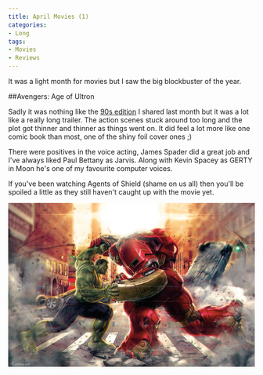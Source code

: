 ```yaml
---
title: April Movies (1)
categories:
- Long
tags:
- Movies
- Reviews
---
```


It was a light month for movies but I saw the big blockbuster of the year.

##Avengers: Age of Ultron


Sadly it was nothing like the 
[90s edition](http://mttmccb.net/blog/2015/avengers-age-of-ultron-90s-edition?rq=age) I shared last month but it was a lot like a really long trailer. The action scenes stuck around too long and the plot got thinner and thinner as things went on. It did feel a lot more like one comic book than most, one of the shiny foil cover ones ;)

There were positives in the voice acting, James Spader did a great job and I've always liked Paul Bettany as Jarvis. Along with Kevin Spacey as GERTY in Moon he's one of my favourite computer voices.

If you've been watching Agents of Shield (shame on us all) then you'll be spoiled a little as they still haven't caught up with the movie yet.

![](/images/static_52001c0be4b09bc7c9f838c9_52224ed3e4b0ba9919a3e0e1_55469de1e4b079a47a725c5b_1430691302632__img.png)

